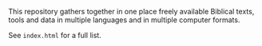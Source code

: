 This repository gathers together in one place freely available Biblical
texts, tools and data in multiple languages and in multiple computer
formats.

See `index.html` for a full list.

